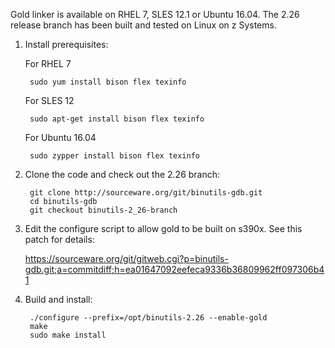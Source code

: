 Gold linker is available on RHEL 7, SLES 12.1 or Ubuntu 16.04. The 2.26 release branch has been built and tested on Linux on z Systems.

1. Install prerequisites:

    For RHEL 7

        sudo yum install bison flex texinfo
        
    For SLES 12
    
        sudo apt-get install bison flex texinfo

    For Ubuntu 16.04
    
        sudo zypper install bison flex texinfo

2. Clone the code and check out the 2.26 branch:

        git clone http://sourceware.org/git/binutils-gdb.git
        cd binutils-gdb
        git checkout binutils-2_26-branch

3. Edit the configure script to allow gold to be built on s390x. See this patch for details:

    https://sourceware.org/git/gitweb.cgi?p=binutils-gdb.git;a=commitdiff;h=ea01647092eefeca9336b36809962ff097306b41

4. Build and install:

        ./configure --prefix=/opt/binutils-2.26 --enable-gold
        make
        sudo make install